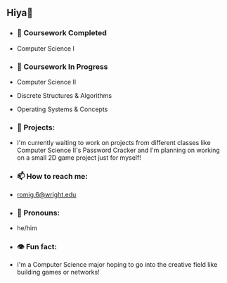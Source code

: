 ## Hiya👋

- ### 🔭 Coursework Completed
- Computer Science I

- ### 🌱 Coursework In Progress
- Computer Science II
- Discrete Structures & Algorithms
- Operating Systems & Concepts

- ### 💬 Projects:
- I'm currently waiting to work on projects from different classes like Computer Science II's Password Cracker and I'm planning on working on a small 2D game project just for myself!

- ### 📫 How to reach me:
-  romig.6@wright.edu

- ### 👻 Pronouns:
- he/him

- ### 👁️ Fun fact:
-  I'm a Computer Science major hoping to go into the creative field like building games or networks!
